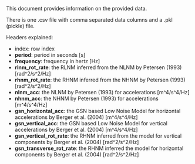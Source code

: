 This document provides information on the provided data. 

There is one .csv file with comma separated data columns and a .pkl (pickle) file.

Headers explained:

- index:  row index
- **period**:  period in seconds [s]
- **frequency**:  frequency in hertz [Hz]
- **rlnm_rot_rate**: the RLNM inferred from the NLNM by Petersen (1993) [rad^2/s^2/Hz]
- **rhnm_rot_rate**:  the RHNM inferred from the NHNM by Petersen (1993) [rad^2/s^2/Hz]
- **nlnm_acc**:  the NLNM by Petersen (1993) for accelerations [m^4/s^4/Hz]
- **nhnm_acc**:  the NHNM by Petersen (1993) for accelerations [m^4/s^4/Hz] 
- **gsn_horizontal_acc**:  the GSN based Low Noise Model for horizontal accelerations by Berger et al. (2004) [m^4/s^4/Hz]
- **gsn_vertical_acc**:  the GSN based Low Noise Model for vertical accelerations by Berger et al. (2004) [m^4/s^4/Hz]
- **gsn_vertical_rot_rate**:  the RHNM inferred from the model for vertical components by Berger et al. (2004) [rad^2/s^2/Hz]
- **gsn_transverse_rot_rate**:  the RHNM inferred the model for horizontal components by Berger et al. (2004) [rad^2/s^2/Hz]
